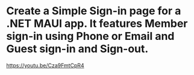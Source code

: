 # Create a Simple Sign-in page for a .NET MAUI app. It features Member sign-in using Phone or Email and Guest sign-in and Sign-out.

https://youtu.be/Cza9FmtCpR4

